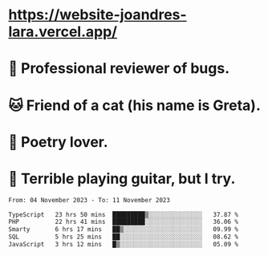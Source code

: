# https://website-joandres-lara.vercel.app/
# 🐛 Professional reviewer of bugs.
# 🐱 Friend of a cat (his name is Greta).
# 📜 Poetry lover.
# 🎸 Terrible playing guitar, but I try.

<!--START_SECTION:waka-->

```txt
From: 04 November 2023 - To: 11 November 2023

TypeScript   23 hrs 50 mins  █████████▒░░░░░░░░░░░░░░░   37.87 %
PHP          22 hrs 41 mins  █████████░░░░░░░░░░░░░░░░   36.06 %
Smarty       6 hrs 17 mins   ██▒░░░░░░░░░░░░░░░░░░░░░░   09.99 %
SQL          5 hrs 25 mins   ██░░░░░░░░░░░░░░░░░░░░░░░   08.62 %
JavaScript   3 hrs 12 mins   █▒░░░░░░░░░░░░░░░░░░░░░░░   05.09 %
```

<!--END_SECTION:waka-->
